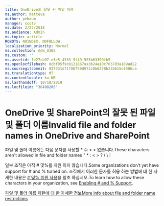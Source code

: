 ```yaml
---
title: OneDrive의 잘못 된 파일 이름
ms.author: matteva
author: pebaum
manager: scotv
ms.date: 2/27/2018
ms.audience: Admin
ms.topic: article
ROBOTS: NOINDEX, NOFOLLOW
localization_priority: Normal
ms.collection: Adm_O365
ms.custom: ''
ms.assetid: 1e27cb97-e3e5-4533-9f49-585b63399fb5
ms.openlocfilehash: 0cbf05f9c0121867aa3b24a10c7037d3a189ad22
ms.sourcegitcommit: 037331d71f06750d972c0b6278b23bb15c4806ca
ms.translationtype: MT
ms.contentlocale: ko-KR
ms.lasthandoff: 10/18/2019
ms.locfileid: "36498205"
---
```

# <a name="invalid-file-and-folder-names-in-onedrive-and-sharepoint"></a><span data-ttu-id="b1ab6-102">OneDrive 및 SharePoint의 잘못 된 파일 및 폴더 이름</span><span class="sxs-lookup"><span data-stu-id="b1ab6-102">Invalid file and folder names in OneDrive and SharePoint</span></span>

<span data-ttu-id="b1ab6-103">파일 및 폴더 이름에는 다음 문자를 사용할 \* 수 \< \> 없습니다.</span><span class="sxs-lookup"><span data-stu-id="b1ab6-103">These characters aren't allowed in file and folder names " \* : \< \> ?</span></span> <span data-ttu-id="b1ab6-104">/ \ |</span><span class="sxs-lookup"><span data-stu-id="b1ab6-104"></span></span> 
  
<span data-ttu-id="b1ab6-105">일부 조직은 아직 # 및%를 지원 하지 않습니다.</span><span class="sxs-lookup"><span data-stu-id="b1ab6-105">Some organizations don't yet have support for # and % turned on.</span></span> <span data-ttu-id="b1ab6-106">조직에서 이러한 문자를 허용 하는 방법에 대 한 자세한 내용은 [# 및% 지원 사용](https://go.microsoft.com/fwlink/?linkid=862611)을 참조 하십시오.</span><span class="sxs-lookup"><span data-stu-id="b1ab6-106">To learn how to allow these characters in your organization, see [Enabling # and % Support](https://go.microsoft.com/fwlink/?linkid=862611).</span></span> 
  
[<span data-ttu-id="b1ab6-107">파일 및 폴더 이름 제한에 대 한 자세한 정보</span><span class="sxs-lookup"><span data-stu-id="b1ab6-107">More info about file and folder name restrictions</span></span>](https://go.microsoft.com/fwlink/?linkid=866430)
  

